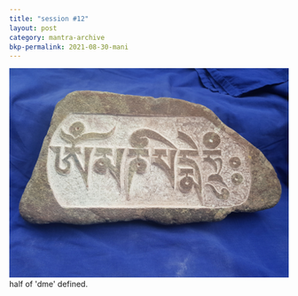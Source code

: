 ```yaml
---
title: "session #12"
layout: post
category: mantra-archive
bkp-permalink: 2021-08-30-mani
---
```


![stone15](/assets/images/mani/mani10/stone15.jpg)
half of 'dme' defined.
